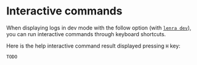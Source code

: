 # Interactive commands

When displaying logs in dev mode with the follow option (with [`lenra dev`](../dev.md)), you can run interactive commands through keyboard shortcuts.

Here is the help interactive command result displayed pressing `H` key:

```
TODO
```